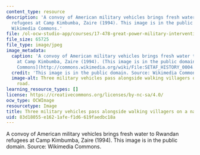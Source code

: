 ```yaml
---
content_type: resource
description: 'A convoy of American military vehicles brings fresh water to Rwandan
  refugees at Camp Kimbumba, Zaire (1994). This image is in the public domain. Source:
  Wikimedia Commons.'
file: /ol-ocw-studio-app/courses/17-478-great-power-military-intervention-fall-2013/83d18055e1621afef1d6619faedbc18a_17-478f13.jpg
file_size: 65725
file_type: image/jpeg
image_metadata:
  caption: 'A convoy of American military vehicles brings fresh water to Rwandan refugees
    at Camp Kimbumba, Zaire (1994). (This image is in the public domain. Source: [Wikimedia
    Commons](http://commons.wikimedia.org/wiki/File:SETAF_HISTORY_0004.JPEG).)'
  credit: 'This image is in the public domain. Source: Wikimedia Commons.'
  image-alt: Three military vehicles pass alongside walking villagers on a narrow
    road.
learning_resource_types: []
license: https://creativecommons.org/licenses/by-nc-sa/4.0/
ocw_type: OCWImage
resourcetype: Image
title: Three military vehicles pass alongside walking villagers on a narrow road
uid: 83d18055-e162-1afe-f1d6-619faedbc18a
---
```

A convoy of American military vehicles brings fresh water to Rwandan refugees at Camp Kimbumba, Zaire (1994). This image is in the public domain. Source: Wikimedia Commons.